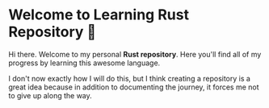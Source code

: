 Welcome to Learning Rust Repository 🦀
=====================================

Hi there. Welcome to my personal **Rust repository**. Here you'll
find all of my progress by learning this awesome language.

I don't now exactly how I will do this, but I think creating a
repository is a great idea because in addition to documenting the
journey, it forces me not to give up along the way.
